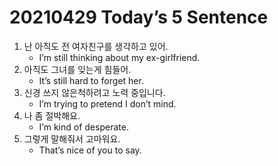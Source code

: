 # 20210429 Today’s 5 Sentence



1. 난 아직도 전 여자친구를 생각하고 있어.
   - I’m still thinking about my ex-girlfriend.
2. 아직도 그녀를 잊는게 힘들어.
   - It’s still hard to forget her.
3. 신경 쓰지 않은척하려고 노력 중입니다.
   - I’m trying to pretend I don’t mind.
4. 나 좀 절박해요.
   - I’m kind of desperate.
5. 그렇게 말해줘서 고마워요.
   - That’s nice of you to say.

